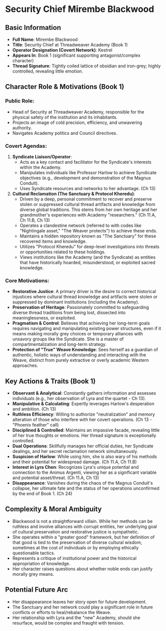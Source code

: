 # Security Chief Mirembe Blackwood

## Basic Information
- **Full Name**: Mirembe Blackwood
- **Title**: Security Chief at Threadweaver Academy (Book 1)
- **Operator Designation (Covert Network)**: Kestrel
- **Appears In**: Book 1 (significant supporting antagonist/complex character)
- **Thread Signature**: Tightly coiled lattice of obsidian and iron-grey; highly controlled, revealing little emotion.

## Character Role & Motivations (Book 1)

### Public Role:
- Head of Security at Threadweaver Academy, responsible for the physical safety of the institution and its inhabitants.
- Projects an image of cold precision, efficiency, and unwavering authority.
- Navigates Academy politics and Council directives.

### Covert Agendas:
1.  **Syndicate Liaison/Operator**:
    *   Acts as a key contact and facilitator for the Syndicate's interests within the Academy.
    *   Manipulates individuals like Professor Harlow to achieve Syndicate objectives (e.g., development and demonstration of the Magnus Conduit).
    *   Uses Syndicate resources and networks to her advantage. (Ch 13)
2.  **Cultural Reclamation (The Sanctuary & Protocol Kheredu)**:
    *   Driven by a deep, personal commitment to recover and preserve stolen or suppressed cultural thread artifacts and knowledge from diverse global traditions. This stems from her own heritage and her grandmother's experiences with Academy "researchers." (Ch 11.A, Ch 11.B, Ch 13)
    *   Operates a clandestine network (referred to with codes like "Nightingale asset," "The Weaver protects") to achieve these ends.
    *   Maintains a hidden repository known as "The Sanctuary" for these recovered items and knowledge.
    *   Utilizes "Protocol Kheredu" for deep-level investigations into threats or opportunities related to these holdings.
    *   Views institutions like the Academy (and the Syndicate) as entities that have historically hoarded, misunderstood, or exploited sacred knowledge.

### Core Motivations:
- **Restorative Justice**: A primary driver is the desire to correct historical injustices where cultural thread knowledge and artifacts were stolen or suppressed by dominant institutions (including the Academy).
- **Preservation of Heritage**: Passionately committed to safeguarding diverse thread traditions from being lost, dissected into meaninglessness, or exploited.
- **Pragmatism & Control**: Believes that achieving her long-term goals requires navigating and manipulating existing power structures, even if it means making morally grey choices or temporary alliances with unsavory groups like the Syndicate. She is a master of compartmentalization and long-term strategy.
- **Protection of "True" Weave Knowledge**: Sees herself as a guardian of authentic, holistic ways of understanding and interacting with the Weave, distinct from purely extractive or overly academic Western approaches.

## Key Actions & Traits (Book 1)
- **Observant & Analytical**: Constantly gathers information and assesses individuals (e.g., her observation of Lyra and the quartet - Ch 13).
- **Manipulative & Calculating**: Expertly leverages Harlow's desperation and ambition. (Ch 13)
- **Ruthless Efficiency**: Willing to authorize "neutralization" and memory alteration of those who interfere with her covert operations. (Ch 13 - "Phoenix feather" call)
- **Disciplined & Controlled**: Maintains an impassive facade, revealing little of her true thoughts or emotions. Her thread signature is exceptionally controlled.
- **Dual Operations**: Skillfully manages her official duties, her Syndicate dealings, and her secret reclamation network simultaneously.
- **Suspicion of Harlow**: While using him, she is also wary of his methods and their potential for widespread damage. (Ch 11.A, Ch 11.B)
- **Interest in Lyra Chen**: Recognizes Lyra's unique potential and connection to the Animus Argenti, viewing her as a significant variable and potential asset/threat. (Ch 11.A, Ch 13)
- **Disappearance**: Vanishes during the chaos of the Magnus Conduit's collapse, her ultimate fate and the status of her operations unconfirmed by the end of Book 1. (Ch 24)

## Complexity & Moral Ambiguity
- Blackwood is not a straightforward villain. While her methods can be ruthless and involve alliances with corrupt entities, her underlying goal of cultural preservation and restorative justice is sympathetic.
- She operates within a "greater good" framework, but her definition of that good is tied to the preservation of diverse cultural wisdom, sometimes at the cost of individuals or by employing ethically questionable tactics.
- Represents a critique of institutional power and the historical appropriation of knowledge.
- Her character raises questions about whether noble ends can justify morally grey means.

## Potential Future Arc
- Her disappearance leaves her story open for future development.
- The Sanctuary and her network could play a significant role in future conflicts or efforts to heal/rebalance the Weave.
- Her relationship with Lyra and the "new" Academy, should she resurface, would be complex and fraught with tension.
